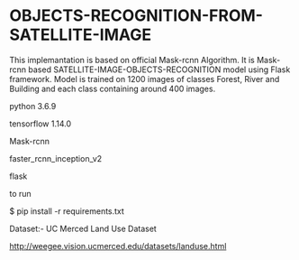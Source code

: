 # OBJECTS-RECOGNITION-FROM-SATELLITE-IMAGE

This implemantation is based on official Mask-rcnn Algorithm.
It is Mask-rcnn based SATELLITE-IMAGE-OBJECTS-RECOGNITION model using Flask framework.
Model is trained on 1200 images of classes Forest, River and Building and each class containing around 400 images.
 
python 3.6.9

tensorflow 1.14.0

Mask-rcnn

faster_rcnn_inception_v2

flask
 
 to run
 
 $ pip install -r requirements.txt

Dataset:- UC Merced Land Use Dataset

http://weegee.vision.ucmerced.edu/datasets/landuse.html
